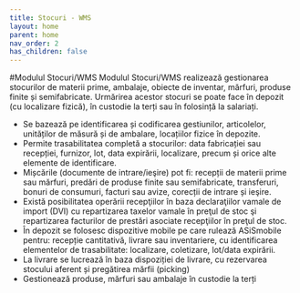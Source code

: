 ```yaml
---
title: Stocuri - WMS
layout: home
parent: home
nav_order: 2
has_children: false
---
```

#Modulul Stocuri/WMS
Modulul Stocuri/WMS realizează gestionarea stocurilor de materii prime, ambalaje, obiecte de inventar, mărfuri, produse finite și semifabricate. Urmărirea acestor stocuri se poate face în depozit (cu localizare fizică), în custodie la terți sau în folosință la salariați.

- Se bazează pe identificarea și codificarea gestiunilor, articolelor, unităților de măsură și de ambalare, locațiilor fizice în depozite.
- Permite trasabilitatea completă a stocurilor: data fabricației sau recepției, furnizor, lot, data expirării, localizare, precum și orice alte elemente de identificare.
- Mișcările (documente de intrare/ieşire) pot fi: recepții de materii prime sau mărfuri, predări de produse finite sau semifabricate, transferuri, bonuri de consumuri, facturi sau avize, corecții de intrare și ieşire.
- Există posibilitatea operării recepţiilor în baza declaraţiilor vamale de import (DVI) cu repartizarea taxelor vamale în preţul de stoc şi repartizarea facturilor de prestări asociate recepţiilor în preţul de stoc.
- În depozit se folosesc dispozitive mobile pe care rulează ASiSmobile pentru: recepție cantitativă, livrare sau inventariere, cu identificarea elementelor de trasabilitate: localizare, coletizare, lot/data expirării.
- La livrare se lucrează în baza dispoziției de livrare, cu rezervarea stocului aferent și pregătirea mărfii (picking)
- Gestionează produse, mărfuri sau ambalaje în custodie la terți
